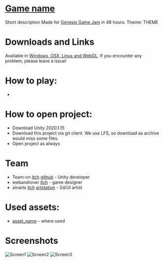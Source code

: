 # [Game name](link)  
Short description
Made for [Genesis Game Jam](https://genesisgamedevweek.com/jam) in 48 hours. Theme: THEME  

# Downloads and Links
Available in [Windows, OSX, Linux and WebGL](link). If you encounter any problem, please leave a issue! 

# How to play:
 * 
 
# How to open project:
 * Download _Unity 2020.1.15_
 * Download this project via git client. We use LFS, so download as archive would miss some files.
 * Open project as always
 
# Team 
 * Team-on [itch](https://teamon.itch.io/) [github](https://github.com/Team-on) - Unity developer
 * webandrover [itch](https://webandrover.itch.io/) - game designer
 * ainarts [itch](link) [artstation](https://www.artstation.com/ainarts) - 2d/UI artist
 
# Used assets:
 * [asset_name](assetLink) - where used

# Screenshots
![Screen1](Screenshots/1.jpg)
![Screen2](Screenshots/2.jpg)
![Screen3](Screenshots/3.jpg)
